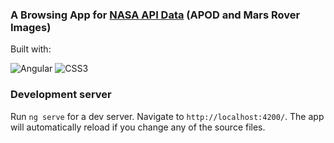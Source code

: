 ### A Browsing App for [NASA API Data](https://api.nasa.gov/) (APOD and Mars Rover Images)

Built with:

![Angular](https://img.shields.io/badge/Angular-DD0031?style=for-the-badge&logo=angular&logoColor=white)
![CSS3](https://img.shields.io/badge/CSS3-1572B6?style=for-the-badge&logo=css3&logoColor=white)

### Development server

Run `ng serve` for a dev server. Navigate to `http://localhost:4200/`. The app will automatically reload if you change any of the source files.

